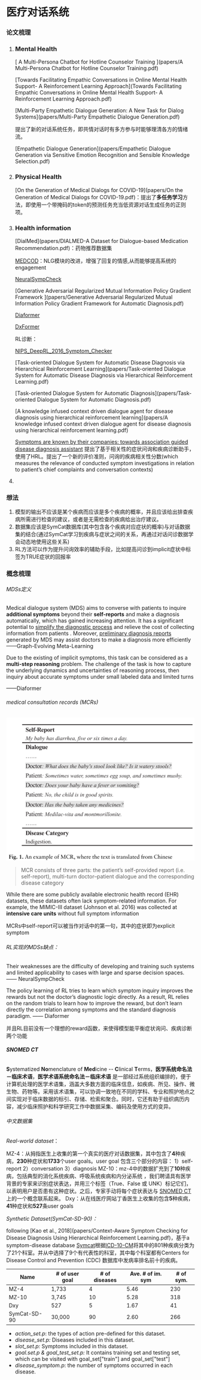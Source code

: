 # 医疗对话系统

### 论文梳理

1. ### Mental Health

   [ A Multi-Persona Chatbot for Hotline Counselor Training  ](papers/A Multi-Persona Chatbot for Hotline Counselor Training.pdf)

   [Towards Facilitating Empathic Conversations in Online Mental Health Support- A Reinforcement Learning Approach](Towards Facilitating Empathic Conversations in Online Mental Health Support- A Reinforcement Learning Approach.pdf)

   [Multi-Party Empathetic Dialogue Generation: A New Task for Dialog Systems](papers/Multi-Party Empathetic Dialogue Generation.pdf)

   提出了新的对话系统任务，即共情对话时有多方参与时能够理清各方的情绪流。

   [Empathetic Dialogue Generation](papers/Empathetic Dialogue Generation via Sensitive Emotion Recognition and Sensible Knowledge Selection.pdf)

2. ### Physical Health

   [On the Generation of Medical Dialogs for COVID-19](papers/On the Generation of Medical Dialogs for COVID-19.pdf)：提出了**多任务学习**方法，即使用一个带掩码的token的预测任务充当低资源对话生成任务的正则项。

3. ### Health information

   [DialMed](papers/DIALMED-A Dataset for Dialogue-based Medication Recommendation.pdf)：药物推荐数据集

   [MEDCOD](papers/MEDCOD.pdf)：NLG模块的改进，增强了回复的情感,从而能够提高系统的engagement

   [NeuralSympCheck](papers/NeuralSympCheck.pdf)

   [Generative Adversarial Regularized Mutual Information Policy Gradient Framework ](papers/Generative Adversarial Regularized Mutual Information Policy Gradient Framework for Automatic Diagnosis.pdf)

   [Diaformer](papers/Diaformer.pdf)

   [DxFormer](papers/DxFormer.pdf)

   RL诊断：

   [NIPS_DeepRL_2016_Symptom_Checker](papers/NIPS_DeepRL_2016_Symptom_Checker.pdf)

   [Task-oriented Dialogue System for Automatic Disease Diagnosis via Hierarchical Reinforcement Learning](papers/Task-oriented Dialogue System for Automatic Disease Diagnosis via Hierarchical Reinforcement Learning.pdf)

   [Task-oriented Dialogue System for Automatic Diagnosis](papers/Task-oriented Dialogue System for Automatic Diagnosis.pdf)

   [A knowledge infused context driven dialogue agent for disease diagnosis using hierarchical reinforcement learning](papers/A knowledge infused context driven dialogue agent for disease diagnosis using hierarchical reinforcement learning.pdf)

   [Symptoms are known by their companies: towards association guided disease diagnosis assistant]() 提出了基于相关性的症状问询和疾病诊断助手，使用了HRL。提出了一个新的评价准则，问询的疾病相关性分数(which measures the relevance of conducted symptom investigations in relation to patient’s chief complaints and conversation contexts)

4. 

### 想法

1. 模型的输出不应该是某个疾病而应该是多个疾病的概率，并且应该给出排查疾病所需进行检查的建议，或者是无需检查的疾病给出治疗建议。
2. 数据集应该是SymCat数据库(其中包含各个疾病对应症状的概率)与对话数据集的结合(通过SymCat学习到疾病与症状之间的关系，再通过对话问诊数据学会动态地使用这些关系)
3. RL方法可以作为提升问询效率的辅助手段，比如提高问诊到implicit症状中标签为TRUE症状的回报率

### 概念梳理

###### MDSs定义

Medical dialogue system (MDS) aims to converse with patients to inquire **additional symptoms** beyond their **self-reports** and make a diagnosis automatically, which has gained increasing attention. It has a significant potential to <u>simplify the diagnostic process</u> and relieve the cost of collecting information from patients . Moreover, <u>preliminary diagnosis reports</u> generated by MDS may assist doctors to make a diagnosis more efficiently——Graph-Evolving Meta-Learning

Due to the existing of implicit symptoms, this task can be considered as a **multi-step reasoning** problem. The challenge of the task is how to capture the underlying dynamics and uncertainties of reasoning process, then inquiry about accurate symptoms under small labeled data and limited turns

——Diaformer

###### medical consultation records (MCRs)

![1677400479166](医疗对话系统.assets/1677400479166.png)

>MCR consists of three parts: the patient’s self-provided report (i.e. self-report), multi-turn doctor–patient dialogue and the corresponding disease category

While there are some publicly available electronic health record (EHR) datasets, these datasets often lack symptom-related information. For example, the MIMIC-III dataset (Johnson et al. 2016) was collected at **intensive care units** without full symptom information

MCRs中self-report可以被当作对话中的第一句，其中的症状即为explicit symptom

###### RL实现的MDSs缺点：

Their weaknesses are the difficulty of developing and training such systems and limited applicability to cases with large and sparse decision spaces. —— NeuralSympCheck

The policy learning of RL tries to learn which symptom inquiry improves the rewards but not the doctor’s diagnostic logic directly. As a result, RL relies on the random trials to learn how to improve the reward, but don’t learn directly the correlation among symptoms and the standard diagnosis paradigm. —— Diaformer

并且RL目前没有一个理想的reward函数，来使得模型能平衡症状询问、疾病诊断两个功能

######  **SNOMED CT** 

**S**ystematized **No**menclature of **Med**icine -- **C**linical **T**erms，**医学系统命名法－临床术语**，**医学术语系统命名法－临床术语** 是一部经过系统组织编排的，便于计算机处理的医学术语集，涵盖大多数方面的临床信息，如疾病、所见、操作、微生物、药物等。采用该术语集，可以协调一致地在不同的学科、专业和照护地点之间实现对于临床数据的标引、存储、检索和聚合。同时，它还有助于组织病历内容，减少临床照护和科学研究工作中数据采集、编码及使用方式的变异。

###### 中文数据集

*Real-world dataset*：

MZ-4：从拇指医生上收集的第一个真实的医疗对话数据集，其中包含了**4**种疾病，**230**种症状和**1733**个user goals。user goal 包含三个部分的内容：
1）self-report 2）conversation 3）diagnosis
MZ-10：mz-4中的数据扩充到了**10**种疾病，包括典型的消化系统疾病、呼吸系统疾病和内分泌系统 ，我们聘请具有医学背景的专家来识别症状表达，并用三个标签（True、False 或 UNK）标记它们，以表明用户是否患有这种症状。之后，专家手动将每个症状表达与 [SNOMED CT](https://www.snomed.org/?lang=zh)上的一个概念联系起来。 
Dxy：从在线医疗网站丁香医生上收集的包含**5**种疾病，**41**种症状和**527**条user goals

*Synthetic Dataset(SymCat-SD-90)：*

following [Kao et al., 2018](papers/Context-Aware Symptom Checking for Disease Diagnosis Using Hierarchical Reinforcement Learning.pdf)，基于a symptom-disease database [Symcat](www.symcat.com)根据[ICD-10-CM](https://www.cdc.gov/nchs/icd/)将其中的801种疾病分类为了21个科室。并从中选择了9个有代表性的科室，其中每个科室都有Centers for Disease Control and Prevention (CDC) 数据库中发病率排名前十的疾病。

| Name         | # of user goal | # of diseases | Ave. # of im. sym | # of sym. |
| ------------ | -------------- | ------------- | ----------------- | --------- |
| MZ-4         | 1,733          | 4             | 5.46              | 230       |
| MZ-10        | 3,745          | 10            | 5.28              | 318       |
| Dxy          | 527            | 5             | 1.67              | 41        |
| SymCat-SD-90 | 30,000         | 90            | 2.60              | 266       |

- *action_set.p*: the types of action pre-defined for this dataset.
- *disease_set.p:* Diseases included in this dataset.
- *slot_set.p:* Symptoms included in this dataset.
- *goal.set.p & goal_test_set.p:* It contains training set and testing set, which can be visited with goal_set["train"] and goal_set["test"]
- *disease_symptom.p*: the number of symptoms occurred in each disease.